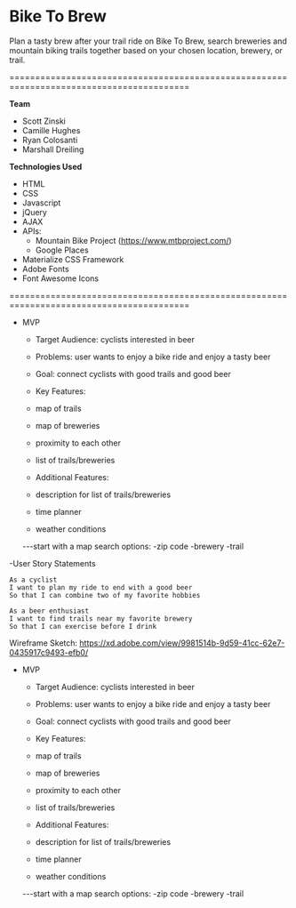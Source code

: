 # Bike To Brew

Plan a tasty brew after your trail ride on Bike To Brew, search breweries and mountain biking trails together based on your chosen location, brewery, or trail.

=========================================================================================

**Team**
- Scott Zinski
- Camille Hughes
- Ryan Colosanti
- Marshall Dreiling

**Technologies Used**
- HTML
- CSS
- Javascript
- jQuery
- AJAX
- APIs: 
    - Mountain Bike Project (https://www.mtbproject.com/)
    - Google Places
- Materialize CSS Framework
- Adobe Fonts
- Font Awesome Icons

=========================================================================================

- MVP

    - Target Audience: cyclists interested in beer
    - Problems: user wants to enjoy a bike ride and enjoy a tasty beer
    - Goal: connect cyclists with good trails and good beer 

    - Key Features:
    - map of trails
    - map of breweries
    - proximity to each other 
    - list of trails/breweries

    - Additional Features:
    - description for list of trails/breweries
    - time planner 
    - weather conditions



    ---start with a map 
    search options:
    -zip code
    -brewery
    -trail

-User Story Statements

    As a cyclist
    I want to plan my ride to end with a good beer
    So that I can combine two of my favorite hobbies

    As a beer enthusiast
    I want to find trails near my favorite brewery
    So that I can exercise before I drink

Wireframe Sketch: https://xd.adobe.com/view/9981514b-9d59-41cc-62e7-0435917c9493-efb0/

- MVP

    - Target Audience: cyclists interested in beer
    - Problems: user wants to enjoy a bike ride and enjoy a tasty beer
    - Goal: connect cyclists with good trails and good beer 

    - Key Features:
    - map of trails
    - map of breweries
    - proximity to each other 
    - list of trails/breweries

    - Additional Features:
    - description for list of trails/breweries
    - time planner 
    - weather conditions



    ---start with a map 
    search options:
    -zip code
    -brewery
    -trail
